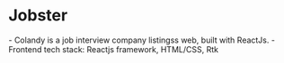 <h1> Jobster </h1>
- Colandy is a job interview company listingss web, built with ReactJs.
- Frontend tech stack: Reactjs framework, HTML/CSS, Rtk
